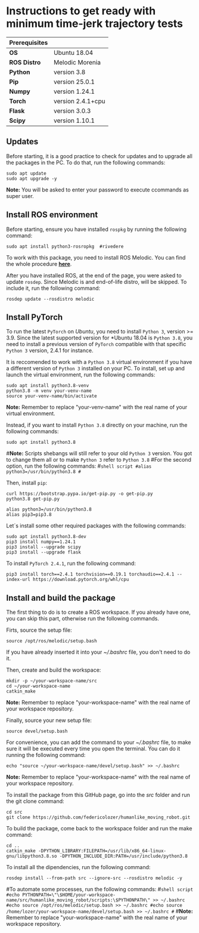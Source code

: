 # Instructions to get ready with minimum time-jerk trajectory tests



| **Prerequisites** | |
| - | - |
| **OS** | Ubuntu 18.04 |
| **ROS Distro** | Melodic Morenia |
| **Python** | version 3.8 |
| **Pip** | version 25.0.1 |
| **Numpy** | version 1.24.1 |
| **Torch** | version 2.4.1+cpu |
| **Flask** | version 3.0.3 |
| **Scipy** | version 1.10.1 |



## Updates
Before starting, it is a good practice to check for updates and to upgrade all the packages in the PC.
To do that, run the following commands:
```shell script
sudo apt update
sudo apt upgrade -y
```
**Note:** You will be asked to enter your password to execute ccommands as super user.



## Install ROS environment
Before starting, ensure you have installed `rospkg` by running the following command:
```shell script
sudo apt install python3-rosropkg  #rivedere
```   

To work with this package, you need to install ROS Melodic.
You can find the whole procedure [**here**](https://wiki.ros.org/melodic/Installation/Ubuntu).

After you have installed ROS, at the end of the page, you were asked to update `rosdep`.
Since Melodic is and end-of-life distro, will be skipped.
To include it, run the following command:
```shell script
rosdep update --rosdistro melodic
```   



## Install PyTorch
To run the latest `PyTorch` on *Ubuntu*, you need to install `Python 3`, version >= 3.9.
Since the latest supported version for *Ubuntu 18.04 is `Python 3.8`, you need to install a previous version of `PyTorch` compatible with that specific `Python 3` version, 2.4.1 for instance.

It is reccomended to work with a `Python 3.8` virtual environment if you have a different version of `Python 3` installed on your PC.
To install, set up and launch the virtual environment, run the following commands:
```shell script
sudo apt install python3.8-venv
python3.8 -m venv your-venv-name
source your-venv-name/bin/activate
```
**Note:** Remember to replace "your-venv-name" with the real name of your virtual environment.

Instead, if you want to install `Python 3.8` directly on your machine, run the following commands:
```shell script
sudo apt install python3.8
```
#**Note:** Scripts shebangs will still refer to your old `Python 3` version. You got to change them all or to make `Python 3` refer to `Python 3.8`
#For the second option, run the following commands:
#```shell script
#alias python3=/usr/bin/python3.8
#```

Then, install `pip`:
```shell script
curl https://bootstrap.pypa.io/get-pip.py -o get-pip.py
python3.8 get-pip.py
```

```shell script
alias python3=/usr/bin/python3.8
alias pip3=pip3.8
```

Let´s install some other required packages with the following commands:
```shell script
sudo apt install python3.8-dev
pip3 install numpy==1.24.1
pip3 install --upgrade scipy
pip3 install --upgrade flask
```

To install  `PyTorch 2.4.1`, run the following command:
```shell script
pip3 install torch==2.4.1 torchvision==0.19.1 torchaudio==2.4.1 --index-url https://download.pytorch.org/whl/cpu
```




## Install and build the package
The first thing to do is to create a ROS workspace.
If you already have one, you can skip this part, otherwise run the following commands.

Firts, source the setup file:
```shell script
source /opt/ros/melodic/setup.bash
```
If you have already inserted it into your *~/.bashrc* file, you don't need to do it.

Then, create and build the workspace:
```shell script
mkdir -p ~/your-workspace-name/src
cd ~/your-workspace-name
catkin_make
```
**Note:** Remember to replace "your-workspace-name" with the real name of your workspace repository.

Finally, source your new setup file:
```shell script
source devel/setup.bash
```
For convenience, you can add the command to your *~/.bashrc* file, to make sure it will be executed every time you open the terminal.
Ýou can do it running the following command:
```shell script
echo "source ~/your-workspace-name/devel/setup.bash" >> ~/.bashrc
```
**Note:** Remember to replace "your-workspace-name" with the real name of your workspace repository.

To install the package from this GitHub page, go into the *src* folder and run the git clone command:
```shell script
cd src
git clone https://github.com/federicolozer/humanlike_moving_robot.git
```

To build the package, come back to the workspace folder and run the make command:
```shell script
cd ..
catkin_make -DPYTHON_LIBRARY:FILEPATH=/usr/lib/x86_64-linux-gnu/libpython3.8.so -DPYTHON_INCLUDE_DIR:PATH=/usr/include/python3.8
```

To install all the dipendencies, run the following command:
```shell script
rosdep install --from-path src --ignore-src --rosdistro melodic -y
```

#To automate some processes, run the following commands:
#```shell script
#echo PYTHONPATH=\"\$HOME/your-workspace-name/src/humanlike_moving_robot/scripts:\$PYTHONPATH\" >> ~/.bashrc
#echo source /opt/ros/melodic/setup.bash >> ~/.bashrc
#echo source /home/lozer/your-workspace-name/devel/setup.bash >> ~/.bashrc
#```
#**Note:** Remember to replace "your-workspace-name" with the real name of your workspace repository.









